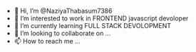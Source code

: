 - 👋 Hi, I’m @NaziyaThabasum7386
- 👀 I’m interested to work in FRONTEND javascript devoloper
- 🌱 I’m currently learning FULL STACK DEVOLOPMENT
- 💞️ I’m looking to collaborate on ...
- 📫 How to reach me ...

<!---
NaziyaThabasum7386/NaziyaThabasum7386 is a ✨ special ✨ repository because its `README.md` (this file) appears on your GitHub profile.
You can click the Preview link to take a look at your changes.
--->
